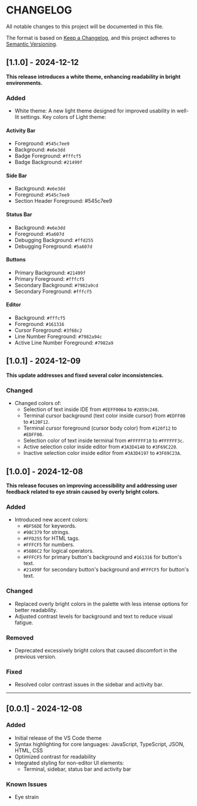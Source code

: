 # CHANGELOG

All notable changes to this project will be documented in this file.

The format is based on [Keep a Changelog](https://keepachangelog.com/en/1.1.0/),
and this project adheres to [Semantic Versioning](https://semver.org/spec/v2.0.0.html).

## [1.1.0] - 2024-12-12

**This release introduces a white theme, enhancing readability in bright environments.**

### Added

-   White theme: A new light theme designed for improved usability in well-lit settings. Key colors of Light theme:

#### Activity Bar

-	Foreground: `#545c7ee9`
-	Background: `#e6e3dd`
-	Badge Foreground: `#fffcf5`
-	Badge Background: `#21499f`

#### Side Bar

-	Background: `#e6e3dd`
-	Foreground: `#545c7ee9`
-	Section Header Foreground: #545c7ee9

#### Status Bar
-	Background: `#e6e3dd`
-	Foreground: `#5a607d`
-	Debugging Background: `#ffd255`
-	Debugging Foreground: `#5a607d`

#### Buttons
-	Primary Background: `#21499f`
-	Primary Foreground: `#fffcf5`
-	Secondary Background: `#7982a9cd`
-	Secondary Foreground: `#fffcf5`

#### Editor
-	Background: `#fffcf5`
-	Foreground: `#161316`
-	Cursor Foreground: `#3f68c2`
-	Line Number Foreground: `#7982a94c`
-	Active Line Number Foreground: `#7982a9`


## [1.0.1] - 2024-12-09

**This update addresses and fixed several color inconsistencies.**

### Changed

-   Changed colors of:
    -   Selection of text inside IDE from `#EEFF0064` to `#2859c248`.
    -   Terminal cursor background (text color inside cursor) from `#EDFF00` to `#120F12`.
    -   Terminal cursor foreground (cursor body color) from `#120f12` to `#EDFF00`.
    -   Selection color of text inside terminal from `#FFFFFF10` to `#FFFFFF3c`.
    -   Active selection color inside editor from `#3A3D4140` to `#3F69C220`.
    -   Inactive selection color inside editor from `#3A3D4197` to `#3F69C23A`.

## [1.0.0] - 2024-12-08

**This release focuses on improving accessibility and addressing user feedback related to eye strain caused by overly bright colors.**

### Added

-   Introduced new accent colors:
    -   `#BF56DE` for keywords.
    -   `#98C379` for strings.
    -   `#FFD255` for HTML tags.
    -   `#FFFCF5` for numbers.
    -   `#56B6C2` for logical operators.
    -   `#FFFCF5` for primary button's background and `#161316` for button's text.
    -   `#21499F` for secondary button's background and `#FFFCF5` for button's text.

### Changed

-   Replaced overly bright colors in the palette with less intense options for better readability.
-   Adjusted contrast levels for background and text to reduce visual fatigue.

### Removed

-   Deprecated excessively bright colors that caused discomfort in the previous version.

### Fixed

-   Resolved color contrast issues in the sidebar and activity bar.

---

## [0.0.1] - 2024-12-08

### Added

-   Initial release of the VS Code theme
-   Syntax highlighting for core languages: JavaScript, TypeScript, JSON, HTML, CSS
-   Optimized contrast for readability
-   Integrated styling for non-editor UI elements:
    -   Terminal, sidebar, status bar and activity bar

### Known Issues

-   Eye strain
